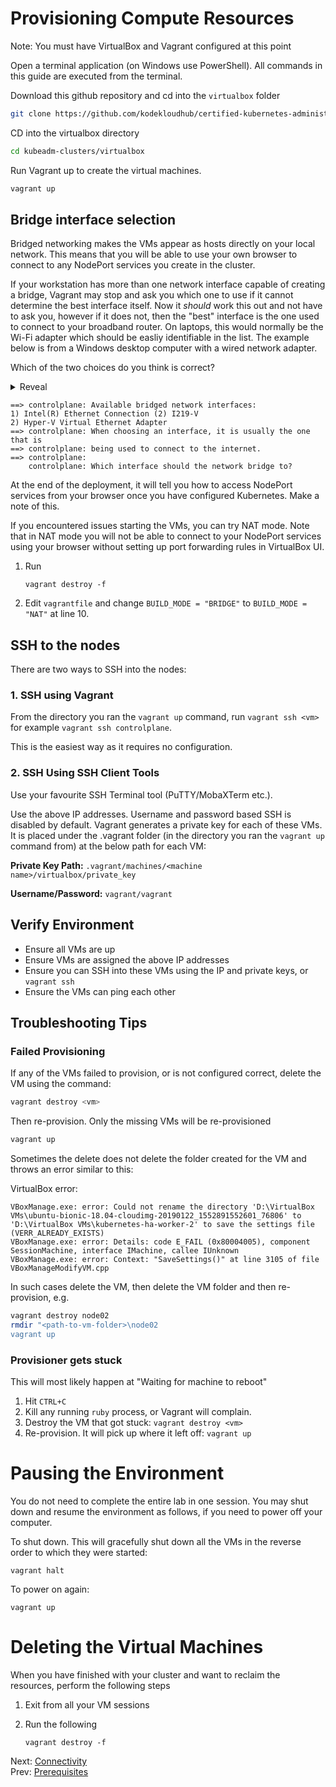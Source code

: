 # Provisioning Compute Resources

Note: You must have VirtualBox and Vagrant configured at this point

Open a terminal application (on Windows use PowerShell). All commands in this guide are executed from the terminal.

Download this github repository and cd into the `virtualbox` folder

```bash
git clone https://github.com/kodekloudhub/certified-kubernetes-administrator-course.git
```

CD into the virtualbox directory

```bash
cd kubeadm-clusters/virtualbox
```

Run Vagrant up to create the virtual machines.

```bash
vagrant up
```


## Bridge interface selection

Bridged networking makes the VMs appear as hosts directly on your local network. This means that you will be able to use your own browser to connect to any NodePort services you create in the cluster.

If your workstation has more than one network interface capable of creating a bridge, Vagrant may stop and ask you which one to use if it cannot determine the best interface itself. Now it *should* work this out and not have to ask you, however if it does not, then the "best" interface is the one used to connect to your broadband router. On laptops, this would normally be the Wi-Fi adapter which should be easliy identifiable in the list. The example below is from a Windows desktop computer with a wired network adapter.

Which of the two choices do you think is correct?

<details>
<summary>Reveal</summary>

> `Intel(R) Ethernet Connection (2) I219-V`

Why? Because
1. Ethernet is the term often given to wired network connections.
2. The other one is Hyper-V which is internal and used for native running of VMs (could indeed be used instead of VirtualBox, but that's another story).

</details>

```text
==> controlplane: Available bridged network interfaces:
1) Intel(R) Ethernet Connection (2) I219-V
2) Hyper-V Virtual Ethernet Adapter
==> controlplane: When choosing an interface, it is usually the one that is
==> controlplane: being used to connect to the internet.
==> controlplane:
    controlplane: Which interface should the network bridge to?
```

At the end of the deployment, it will tell you how to access NodePort services from your browser once you have configured Kubernetes. Make a note of this.

If you encountered issues starting the VMs, you can try NAT mode. Note that in NAT mode you will not be able to connect to your NodePort services using your browser without setting up port forwarding rules in VirtualBox UI.

1. Run
    ```
    vagrant destroy -f
    ```
1. Edit `vagrantfile` and change `BUILD_MODE = "BRIDGE"` to `BUILD_MODE = "NAT"` at line 10.

## SSH to the nodes

There are two ways to SSH into the nodes:

### 1. SSH using Vagrant

  From the directory you ran the `vagrant up` command, run `vagrant ssh <vm>` for example `vagrant ssh controlplane`.

  This is the easiest way as it requires no configuration.

### 2. SSH Using SSH Client Tools

Use your favourite SSH Terminal tool (PuTTY/MobaXTerm etc.).

Use the above IP addresses. Username and password based SSH is disabled by default.
Vagrant generates a private key for each of these VMs. It is placed under the .vagrant folder (in the directory you ran the `vagrant up` command from) at the below path for each VM:

**Private Key Path:** `.vagrant/machines/<machine name>/virtualbox/private_key`

**Username/Password:** `vagrant/vagrant`


## Verify Environment

- Ensure all VMs are up
- Ensure VMs are assigned the above IP addresses
- Ensure you can SSH into these VMs using the IP and private keys, or `vagrant ssh`
- Ensure the VMs can ping each other

## Troubleshooting Tips

### Failed Provisioning

If any of the VMs failed to provision, or is not configured correct, delete the VM using the command:

```bash
vagrant destroy <vm>
```

Then re-provision. Only the missing VMs will be re-provisioned

```bash
vagrant up
```


Sometimes the delete does not delete the folder created for the VM and throws an error similar to this:

VirtualBox error:

    VBoxManage.exe: error: Could not rename the directory 'D:\VirtualBox VMs\ubuntu-bionic-18.04-cloudimg-20190122_1552891552601_76806' to 'D:\VirtualBox VMs\kubernetes-ha-worker-2' to save the settings file (VERR_ALREADY_EXISTS)
    VBoxManage.exe: error: Details: code E_FAIL (0x80004005), component SessionMachine, interface IMachine, callee IUnknown
    VBoxManage.exe: error: Context: "SaveSettings()" at line 3105 of file VBoxManageModifyVM.cpp

In such cases delete the VM, then delete the VM folder and then re-provision, e.g.

```bash
vagrant destroy node02
rmdir "<path-to-vm-folder>\node02
vagrant up
```

### Provisioner gets stuck

This will most likely happen at "Waiting for machine to reboot"

1. Hit `CTRL+C`
1. Kill any running `ruby` process, or Vagrant will complain.
1. Destroy the VM that got stuck: `vagrant destroy <vm>`
1. Re-provision. It will pick up where it left off: `vagrant up`

# Pausing the Environment

You do not need to complete the entire lab in one session. You may shut down and resume the environment as follows, if you need to power off your computer.

To shut down. This will gracefully shut down all the VMs in the reverse order to which they were started:

```
vagrant halt
```

To power on again:

```
vagrant up
```

# Deleting the Virtual Machines

When you have finished with your cluster and want to reclaim the resources, perform the following steps

1. Exit from all your VM sessions
1. Run the following

    ```
    vagrant destroy -f
    ```

Next: [Connectivity](./03-connectivity.md)<br/>
Prev: [Prerequisites](./01-prerequisites.md)
